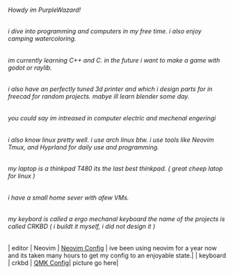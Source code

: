 ###### Howdy im PurpleWazard!

###### i dive into programming and computers in my free time. i also enjoy camping watercoloring. 

###### im currently learning C++ and C. in the future i want to make a game with godot or raylib. 
###### i also have an perfectly tuned 3d printer and which i design parts for in freecad for random projects. mabye ill learn blender some day. 

###### you could say im intreased in computer electric and mechenal engeringi

###### i also know linux pretty well. i use arch linux btw. i use tools like Neovim Tmux, and Hyprland for daily use and programming.

###### my laptop is a thinkpad T480 its the last best thinkpad. ( great cheep latop for linux )

###### i have a small home sever with afew VMs.

###### my keybord is called a ergo mechanal keyboard the name of the projects is called CRKBD ( i buildt it myself, i did not design it )


| editor | Neovim | [Neovim Config](https://github.com/PurpleWazard/dotfiles/tree/master/.config/nvim) | ive been using neovim for a year now and its taken many hours to get my config to an enjoyable state.|
| keyboard | crkbd | [QMK Config](https://github.com/PurpleWazard/qmk-crkbd)| picture go here|
